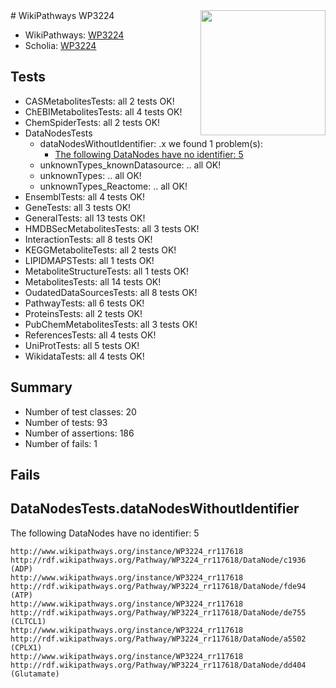 <img style="float: right; width: 200px" src="https://upload.wikimedia.org/wikipedia/commons/thumb/8/83/Wplogo_with_text_500.png/640px-Wplogo_with_text_500.png" />
# WikiPathways WP3224

* WikiPathways: [WP3224](https://wikipathways.org/pathways/WP3224)
* Scholia: [WP3224](https://scholia.toolforge.org/wikipathways/WP3224)
## Tests
* CASMetabolitesTests: all 2 tests OK!
* ChEBIMetabolitesTests: all 4 tests OK!
* ChemSpiderTests: all 2 tests OK!
* DataNodesTests
    * dataNodesWithoutIdentifier: .x we found 1 problem(s):
        * [The following DataNodes have no identifier: 5](#d2d32fa4)
    * unknownTypes_knownDatasource: .. all OK!
    * unknownTypes: .. all OK!
    * unknownTypes_Reactome: .. all OK!
* EnsemblTests: all 4 tests OK!
* GeneTests: all 3 tests OK!
* GeneralTests: all 13 tests OK!
* HMDBSecMetabolitesTests: all 3 tests OK!
* InteractionTests: all 8 tests OK!
* KEGGMetaboliteTests: all 2 tests OK!
* LIPIDMAPSTests: all 1 tests OK!
* MetaboliteStructureTests: all 1 tests OK!
* MetabolitesTests: all 14 tests OK!
* OudatedDataSourcesTests: all 8 tests OK!
* PathwayTests: all 6 tests OK!
* ProteinsTests: all 2 tests OK!
* PubChemMetabolitesTests: all 3 tests OK!
* ReferencesTests: all 4 tests OK!
* UniProtTests: all 5 tests OK!
* WikidataTests: all 4 tests OK!


## Summary

* Number of test classes: 20
* Number of tests: 93
* Number of assertions: 186
* Number of fails: 1

## Fails

<a name="d2d32fa4" />

## DataNodesTests.dataNodesWithoutIdentifier

The following DataNodes have no identifier: 5
```
http://www.wikipathways.org/instance/WP3224_rr117618 http://rdf.wikipathways.org/Pathway/WP3224_rr117618/DataNode/c1936 (ADP)
http://www.wikipathways.org/instance/WP3224_rr117618 http://rdf.wikipathways.org/Pathway/WP3224_rr117618/DataNode/fde94 (ATP)
http://www.wikipathways.org/instance/WP3224_rr117618 http://rdf.wikipathways.org/Pathway/WP3224_rr117618/DataNode/de755 (CLTCL1)
http://www.wikipathways.org/instance/WP3224_rr117618 http://rdf.wikipathways.org/Pathway/WP3224_rr117618/DataNode/a5502 (CPLX1)
http://www.wikipathways.org/instance/WP3224_rr117618 http://rdf.wikipathways.org/Pathway/WP3224_rr117618/DataNode/dd404 (Glutamate)
```

